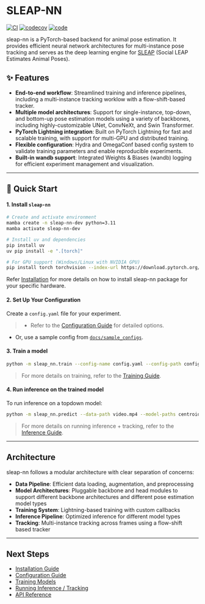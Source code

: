 # SLEAP-NN

[![CI](https://github.com/talmolab/sleap-nn/actions/workflows/ci.yml/badge.svg)](https://github.com/talmolab/sleap-nn/actions/workflows/ci.yml)
[![codecov](https://codecov.io/gh/talmolab/sleap-nn/branch/main/graph/badge.svg?token=Sj8kIFl3pi)](https://codecov.io/gh/talmolab/sleap-nn)
[![code](https://img.shields.io/github/stars/talmolab/sleap-nn)](https://github.com/talmolab/sleap-nn)
<!-- [![Release](https://img.shields.io/github/v/release/talmolab/sleap-nn?label=Latest)](https://github.com/talmolab/sleap-nn/releases/)
-->
sleap-nn is a PyTorch-based backend for animal pose estimation. It provides efficient neural network architectures for multi-instance pose tracking and serves as the deep learning engine for [SLEAP](https://sleap.ai) (Social LEAP Estimates Animal Poses).

## ✨ Features 

- **End-to-end workflow**: Streamlined training and inference pipelines, including a multi-instance tracking worklow with a flow-shift-based tracker.
- **Multiple model architectures**: Support for single-instance, top-down, and bottom-up pose estimation models using a variety of backbones, including highly-customizable UNet, ConvNeXt, and Swin Transformer.
- **PyTorch Lightning integration**: Built on PyTorch Lightning for fast and scalable training, with support for multi-GPU and distributed training.
- **Flexible configuration**: Hydra and OmegaConf based config system to validate training parameters and enable reproducible experiments.
- **Built-in wandb support**: Integrated Weights & Biases (wandb) logging for efficient experiment management and visualization.

---


## 🚀 Quick Start

#### 1. Install `sleap-nn`

```bash
# Create and activate environment
mamba create -n sleap-nn-dev python=3.11
mamba activate sleap-nn-dev
```

```bash
# Install uv and dependencies
pip install uv
uv pip install -e ".[torch]"
```

```bash
# For GPU support (Windows/Linux with NVIDIA GPU)
pip install torch torchvision --index-url https://download.pytorch.org/whl/cu118
```

Refer [Installation](installation.md) for more details on how to install sleap-nn package for your specific hardware.

#### 2. Set Up Your Configuration

Create a `config.yaml` file for your experiment.

> - Refer to the [Configuration Guide](config.md) for detailed options.
  - Or, use a sample config from [`docs/sample_configs`](https://github.com/talmolab/sleap-nn/tree/main/docs/sample_configs).

#### 3. Train a model

```bash
python -m sleap_nn.train --config-name config.yaml --config-path configs/
```
> For more details on training, refer to the [Training Guide](training.md).

#### 4. Run inference on the trained model

To run inference on a topdown model:
```bash
python -m sleap_nn.predict --data-path video.mp4 --model-paths centroid/ --model-paths centered_instance/
```
> For more details on running inference + tracking, refer to the [Inference Guide](inference.md).

---


## Architecture

sleap-nn follows a modular architecture with clear separation of concerns:

- **Data Pipeline**: Efficient data loading, augmentation, and preprocessing
- **Model Architectures**: Pluggable backbone and head modules to support different backbone architectures and different pose estimation model types
- **Training System**: Lightning-based training with custom callbacks
- **Inference Pipeline**: Optimized inference for different model types
- **Tracking**: Multi-instance tracking across frames using a flow-shift based tracker

---


## Next Steps

- [Installation Guide](installation.md)
- [Configuration Guide](config.md)
- [Training Models](training.md)
- [Running Inference / Tracking](inference.md)
- [API Reference](api/index.md)
